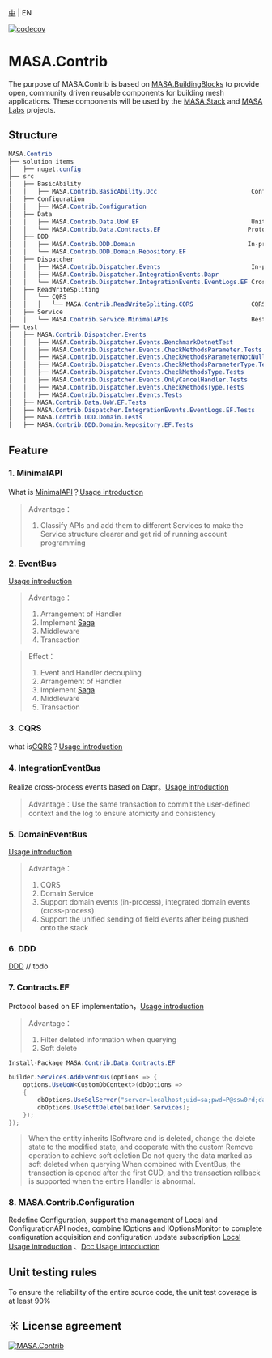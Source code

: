 [中](README.zh-CN.md) | EN

[![codecov](https://codecov.io/gh/masastack/MASA.Contrib/branch/develop/graph/badge.svg?token=87TPNHUHW2)](https://codecov.io/gh/masastack/MASA.Contrib)

# MASA.Contrib

The purpose of MASA.Contrib is based on [MASA.BuildingBlocks](https://github.com/masastack/MASA.BuildingBlocks) to provide open, community driven reusable components for building mesh applications.  These components will be used by the [MASA Stack](https://github.com/masastack) and [MASA Labs](https://github.com/masalabs) projects.

## Structure

```c#
MASA.Contrib
├── solution items
│   ├── nuget.config
├── src
│   ├── BasicAbility
│   │   ├── MASA.Contrib.BasicAbility.Dcc                          ConfigurationAPI
│   ├── Configuration
│   │   ├── MASA.Contrib.Configuration
│   ├── Data
│   │   ├── MASA.Contrib.Data.UoW.EF                               Unit of work
│   │   └── MASA.Contrib.Data.Contracts.EF                        Protocol EF version
│   ├── DDD
│   │   ├── MASA.Contrib.DDD.Domain                               In-process and cross-process support
│   │   └── MASA.Contrib.DDD.Domain.Repository.EF
│   ├── Dispatcher
│   │   ├── MASA.Contrib.Dispatcher.Events                         In-process event
│   │   ├── MASA.Contrib.Dispatcher.IntegrationEvents.Dapr
│   │   └── MASA.Contrib.Dispatcher.IntegrationEvents.EventLogs.EF Cross-process event
│   ├── ReadWriteSpliting
│   │   └── CQRS
│   │   │   └── MASA.Contrib.ReadWriteSpliting.CQRS                CQRS
│   ├── Service
│   │   └── MASA.Contrib.Service.MinimalAPIs                       Best practices for [MinimalAPI]
├── test
│   ├── MASA.Contrib.Dispatcher.Events
│   │   ├── MASA.Contrib.Dispatcher.Events.BenchmarkDotnetTest
│   │   ├── MASA.Contrib.Dispatcher.Events.CheckMethodsParameter.Tests
│   │   ├── MASA.Contrib.Dispatcher.Events.CheckMethodsParameterNotNull.Tests
│   │   ├── MASA.Contrib.Dispatcher.Events.CheckMethodsParameterType.Tests
│   │   ├── MASA.Contrib.Dispatcher.Events.CheckMethodsType.Tests
│   │   ├── MASA.Contrib.Dispatcher.Events.OnlyCancelHandler.Tests
│   │   ├── MASA.Contrib.Dispatcher.Events.CheckMethodsType.Tests
│   │   ├── MASA.Contrib.Dispatcher.Events.Tests
│   ├── MASA.Contrib.Data.UoW.EF.Tests
│   ├── MASA.Contrib.Dispatcher.IntegrationEvents.EventLogs.EF.Tests
│   ├── MASA.Contrib.DDD.Domain.Tests
│   ├── MASA.Contrib.DDD.Domain.Repository.EF.Tests
```

## Feature

### 1. MinimalAPI

What is [MinimalAPI](https://devblogs.microsoft.com/aspnet/asp-net-core-updates-in-net-6-preview-4/#introducing-minimal-apis)？[Usage introduction](/src/Service/MASA.Contrib.Service.MinimalAPIs/README.md)

>  Advantage：
>
>  1.  Classify APIs and add them to different Services to make the Service structure clearer and get rid of running account programming

### 2. EventBus

[Usage introduction](/src/Dispatcher/MASA.Contrib.Dispatcher.Events/README.md)

> Advantage：
>
> 1. Arrangement of Handler
> 2. Implement [Saga](https://docs.microsoft.com/zh-cn/azure/architecture/reference-architectures/saga/saga)
> 3. Middleware
> 4. Transaction

> Effect：
>
> 1. Event and Handler decoupling
> 2. Arrangement of Handler
> 3. Implement [Saga](https://docs.microsoft.com/zh-cn/azure/architecture/reference-architectures/saga/saga)
> 4. Middleware
> 5. Transaction

### 3. CQRS

what is[CQRS](https://docs.microsoft.com/en-us/azure/architecture/patterns/cqrs)？[Usage introduction](/src/ReadWriteSpliting/CQRS/MASA.Contrib.ReadWriteSpliting.CQRS/README.md)

### 4. IntegrationEventBus

Realize cross-process events based on Dapr。[Usage introduction](/src/Dispatcher/MASA.Contrib.Dispatcher.IntegrationEvents.Dapr/README.md)

> Advantage：Use the same transaction to commit the user-defined context and the log to ensure atomicity and consistency

### 5. DomainEventBus

[Usage introduction](/src/DDD/MASA.Contrib.DDD.Domain/README.md)

> Advantage：
>
> 1. CQRS
> 2. Domain Service
> 3. Support domain events (in-process), integrated domain events (cross-process)
> 4. Support the unified sending of field events after being pushed onto the stack

### 6. DDD

[DDD](https://www.likecs.com/default/index/show?id=93970) // todo


### 7. Contracts.EF

Protocol based on EF implementation，[Usage introduction](/Data/MASA.Contrib.Data.Contracts.EF/README.md)

> Advantage：
>
> 1. Filter deleted information when querying
> 2. Soft delete

```C#
Install-Package MASA.Contrib.Data.Contracts.EF
```

```C#
builder.Services.AddEventBus(options => {
    options.UseUoW<CustomDbContext>(dbOptions =>
    {
        dbOptions.UseSqlServer("server=localhost;uid=sa;pwd=P@ssw0rd;database=identity");
        dbOptions.UseSoftDelete(builder.Services);
    });
});

```

> When the entity inherits ISoftware and is deleted, change the delete state to the modified state, and cooperate with the custom Remove operation to achieve soft deletion
> Do not query the data marked as soft deleted when querying
> When combined with EventBus, the transaction is opened after the first CUD, and the transaction rollback is supported when the entire Handler is abnormal.

### 8. MASA.Contrib.Configuration

Redefine Configuration, support the management of Local and ConfigurationAPI nodes, combine IOptions and IOptionsMonitor to complete configuration acquisition and configuration update subscription [Local Usage introduction](src/Configuration/MASA.Contrib.Configuration/README.md) 、[Dcc Usage introduction](src/BasicAbility/MASA.Contrib.BasicAbility.Dcc/README.md)

## Unit testing rules

To ensure the reliability of the entire source code, the unit test coverage is at least 90%

## ☀️ License agreement

[![MASA.Contrib](https://img.shields.io/badge/License-MIT-blue?style=flat-square)](/LICENSE.txt)
